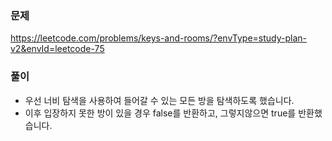 ### 문제
https://leetcode.com/problems/keys-and-rooms/?envType=study-plan-v2&envId=leetcode-75

### 풀이

- 우선 너비 탐색을 사용하여 들어갈 수 있는 모든 방을 탐색하도록 했습니다.
- 이후 입장하지 못한 방이 있을 경우 false를 반환하고, 그렇지않으면 true를 반환했습니다.